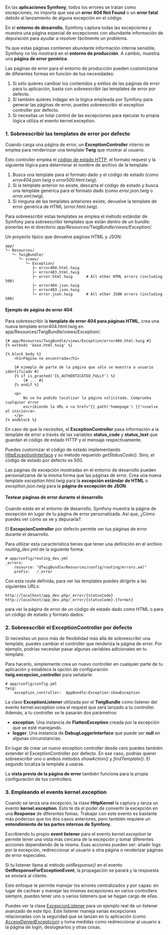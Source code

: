 En las **aplicaciones Symfony**, todos los errores se tratan como excepciones, no importa que sea un **error 404 Not Found** o un **error fatal** debido al lanzamiento de alguna excepción en el código.

En el **entorno de desarrollo**, Symfony captura todas las excepciones y muestra una página especial de excepciones con abundante información de depuración para ayudar a resolver fácilmente un problema. 

Ya que estas páginas contienen abundante información interna sensible, Symfony no los mostrará en el **entorno de producción**. A cambio, muestra una **página de error genérica**.

Las páginas de error para el entorno de producción pueden customizarse de diferentes formas en función de tus necesidades:

1.  Si sólo quieres cambiar los contenidos y estilos de las páginas de error para tu aplicación, basta con sobreescribir las templates de error por defecto.
2.  Si también quieres indagar en la lógica empleada por Symfony para generar las páginas de error, puedes sobreescribir el exception controller por defecto.
3.  Si necesitas un total control de las excepciones para ejecutar tu propia lógica utiliza el evento kernel.exception.

### 1\. Sobreescribir las templates de error por defecto

Cuando carga una página de error, un **ExceptionController** interno se emplea para renderinzar una template **Twig** que mostrar al usuario.

Esto controller emplea el [código de estado HTTP](http://diego.com.es/codigos-de-estado-http), el formato request y la siguiente lógica para determinar el nombre de archivo de la template:

1.  Busca una template para el formato dado y el código de estado (como _error404.json.twig_ o _error500.html.twig_).
2.  Si la template anterior no existe, descarta el código de estado y busca una template genérica para el formato dado (como _error.json.twig_ o _error.xml.twig_).
3.  Si ninguna de las templates anteriores existe, devuelve la template de error genérica de HTML (_error.html.twig_).

Para sobreescribir estas templates se emplea el método estándar de Symfony para sobreescribir templates que están dentro de un bundle: ponerlas en el directorio _app/Resources/TwigBundle/views/Exception/_.

Un proyecto típico que devuelve páginas HTML y JSON:
```
app/
└─ Resources/
   └─ TwigBundle/
      └─ views/
         └─ Exception/
            ├─ error404.html.twig
            ├─ error403.html.twig
            ├─ error.html.twig      # All other HTML errors (including 500)
            ├─ error404.json.twig
            ├─ error403.json.twig
            └─ error.json.twig      # All other JSON errors (including 500)

```

#### Ejemplo de página de error 404

Para sobreescribir la **template de error 404 para páginas HTML**, crea una nueva template error404.html.twig en app/Resources/TwigBundle/views/Exception/:

```
{# app/Resources/TwigBundle/views/Exception/error404.html.twig #}
{% extends 'base.html.twig' %}

{% block body %}
    <h1>Página no encontrada</h1>

    {# ejemplo de parte de la página que sólo se muestra a usuario identificado #}
    {% if is_granted('IS_AUTHENTICATED_FULLY') %}
        {# ... #}
    {% endif %}

    <p>
        No se ha podido localizar la página solicitada. Comprueba cualquier error
        escribiendo la URL o <a href="{{ path('homepage') }}">vuelve al inicio</a>.
    </p>
{% endblock %}
```

En caso de que la necesites, el **ExceptionController** pasa información a la template de error a través de las variables **status_code** y **status_text** que guardan el código de estado HTTP y el mensaje respectivamente.

Puedes customizar el código de estado implementando [HttpExceptionInterface](http://api.symfony.com/3.0/Symfony/Component/HttpKernel/Exception/HttpExceptionInterface.html) y su método requerido _getStatusCode()_. Sino, el código de estado por defecto es 500.

Las páginas de excepción mostradas en el entorno de desarrollo pueden personalizarse de la misma forma que las páginas de error. Crea una nueva template _exception.html.twig_ para la **excepción estándar de HTML** o _exception.json.twig_ para la **página de excepción de JSON**.

#### Testear páginas de error durante el desarrollo

Cuando estás en el entorno de desarrollo, Symfony muestra la página de excepción en lugar de tu página de error personalizada. Así que, ¿Cómo puedes ver cómo se ve y depurarla?.

El **ExcepcionController** por defecto permite ver tus páginas de error durante el desarrollo.

Para utilizar esta característica tienes que tener una definición en el archivo _routing_dev.yml_ de la siguiente forma:

```
# app/config/routing_dev.yml
_errors:
    resource: "@TwigBundle/Resources/config/routing/errors.xml"
    prefix:   /_error
```

Con esta route definida, para ver las templates puedes dirigirte a las siguientes URLs:
```
http://localhost/app_dev.php/_error/{statusCode}
http://localhost/app_dev.php/_error/{statusCode}.{format}
```

para ver la página de error de un código de estado dado como HTML o para un código de estado y formato dados.

### 2\. Sobreescribir el ExceptionController por defecto

Si necesitas un poco más de flexibilidad más allá de sobreescribir una template, puedes cambiar el controller que renderiza la página de error. Por ejemplo, podrías necesitar pasar algunas variables adicionales en tu template.

Para hacerlo, simplemente crea un nuevo controller en cualquier parte de tu aplicación y establece la opción de configuración **twig.excepcion_controller** para señalarle:

```
# app/config/config.yml
twig:
    exception_controller:  AppBundle:Exception:showException
```

La clase **ExceptionListener** utilizada por el **TwigBundle** como listener del evento kernel.exception crea el request que será lanzado a tu controller. Además, a tu controller se le pasarán dos parámetros:

*   **exception**. Una instancia de **FlattenException** creada por la excepción que se esté manejando.
*   **logger**. Una instancia de **DebugLoggerInterface** que puede ser **null** en algunas circunstancias.

En lugar de crear un nuevo exception controller desde cero puedes también extender el ExceptionController por defecto. En ese caso, podrías querer sobreescribir uno o ambos métodos _showAction()_ y _findTemplate()_. El segundo localiza la template a usarse.

La **vista previa de la página de error** también funciona para la propia configuración de tus controllers.

### 3\. Empleando el evento kernel.exception

Cuando se lanza una excepción, la clase **HttpKernel** la captura y lanza un evento **kernel.exception**. Esto te da el poder de convertir la excepción en una **Response** de diferentes fomas. Trabajar con este evento es bastante más poderoso que los dos casos anteriores, pero también requiere un **entendimiento de las partes internas de Symfony**.

Escribiendo tu propio **event listener** para el evento _kernel.exception_ te permite tener una vista más cercana de la excepción y tomar diferentes acciones dependiendo de la misma. Esas acciones pueden ser: añadir logs por la excepción, redireccionar al usuario a otra página o renderizar páginas de error especiales.

Si tu listener llama al método _setResponse()_ en el evento **GetResponseForExceptionEvent**, la propagación se parará y la respuesta se enviará al cliente.

Este enfoque te permite manejar los errores centralizados y por capas: en lugar de cachear y manejar las mismas excepciones en varios controllers siempre, puedes tener uno o varios listeners que se hagan cargo de ellas.

Puedes ver la clase [ExcepcionListener](http://api.symfony.com/3.0/Symfony/Component/Security/Http/Firewall/ExceptionListener.html) para un ejemplo real de un listener avanzado de este tipo. Este listener maneja varias excepciones relacionadas con la seguridad que se lanzan en tu aplicación (como [AccessDeniedExceptcion](http://api.symfony.com/3.0/Symfony/Component/Security/Core/Exception/AccessDeniedException.html)) y toma medidas como redireccionar al usuario a la página de login, deslogearlos y otras cosas.
